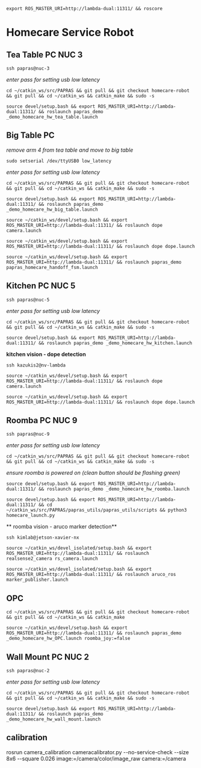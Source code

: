 ```
export ROS_MASTER_URI=http://lambda-dual:11311/ && roscore
```

# Homecare Service Robot
## Tea Table PC NUC 3
```
ssh papras@nuc-3
```
*enter pass for setting usb low latency*
```
cd ~/catkin_ws/src/PAPRAS && git pull && git checkout homecare-robot && git pull && cd ~/catkin_ws && catkin_make && sudo -s
```
```
source devel/setup.bash && export ROS_MASTER_URI=http://lambda-dual:11311/ && roslaunch papras_demo _demo_homecare_hw_tea_table.launch
```
## Big Table PC 
*remove arm 4 from tea table and move to big table*
```
sudo setserial /dev/ttyUSB0 low_latency
```
*enter pass for setting usb low latency*
```
cd ~/catkin_ws/src/PAPRAS && git pull && git checkout homecare-robot && git pull && cd ~/catkin_ws && catkin_make && sudo -s
```
```
source devel/setup.bash && export ROS_MASTER_URI=http://lambda-dual:11311/ && roslaunch papras_demo _demo_homecare_hw_big_table.launch
```
```
source ~/catkin_ws/devel/setup.bash && export ROS_MASTER_URI=http://lambda-dual:11311/ && roslaunch dope camera.launch
```
```
source ~/catkin_ws/devel/setup.bash && export ROS_MASTER_URI=http://lambda-dual:11311/ && roslaunch dope dope.launch
```
```
source ~/catkin_ws/devel/setup.bash && export ROS_MASTER_URI=http://lambda-dual:11311/ && roslaunch papras_demo papras_homecare_handoff_fsm.launch
```
## Kitchen PC NUC 5
```
ssh papras@nuc-5
```
*enter pass for setting usb low latency*
```
cd ~/catkin_ws/src/PAPRAS && git pull && git checkout homecare-robot && git pull && cd ~/catkin_ws && catkin_make && sudo -s
```
```
source devel/setup.bash && export ROS_MASTER_URI=http://lambda-dual:11311/ && roslaunch papras_demo _demo_homecare_hw_kitchen.launch
```
**kitchen vision - dope detection**
```
ssh kazukis2@nv-lambda
```
```
source ~/catkin_ws/devel/setup.bash && export ROS_MASTER_URI=http://lambda-dual:11311/ && roslaunch dope camera.launch
```
```
source ~/catkin_ws/devel/setup.bash && export ROS_MASTER_URI=http://lambda-dual:11311/ && roslaunch dope dope.launch
```
## Roomba PC NUC 9
```
ssh papras@nuc-9
```
*enter pass for setting usb low latency*
```
cd ~/catkin_ws/src/PAPRAS && git pull && git checkout homecare-robot && git pull && cd ~/catkin_ws && catkin_make && sudo -s
```
*ensure roomba is powered on (clean button should be flashing green)*
```
source devel/setup.bash && export ROS_MASTER_URI=http://lambda-dual:11311/ && roslaunch papras_demo _demo_homecare_hw_roomba.launch
```
```
source devel/setup.bash && export ROS_MASTER_URI=http://lambda-dual:11311/ && cd ~/catkin_ws/src/PAPRAS/papras_utils/papras_utils/scripts && python3 homecare_launch.py
```
** roomba vision - aruco marker detection**
```
ssh kimlab@jetson-xavier-nx
```
```
source ~/catkin_ws/devel_isolated/setup.bash && export ROS_MASTER_URI=http://lambda-dual:11311/ && roslaunch realsense2_camera rs_camera.launch
```
```
source ~/catkin_ws/devel_isolated/setup.bash && export ROS_MASTER_URI=http://lambda-dual:11311/ && roslaunch aruco_ros marker_publisher.launch 
```
## OPC
```
cd ~/catkin_ws/src/PAPRAS && git pull && git checkout homecare-robot && git pull && cd ~/catkin_ws && catkin_make
```
```
source ~/catkin_ws/devel/setup.bash && export ROS_MASTER_URI=http://lambda-dual:11311/ && roslaunch papras_demo _demo_homecare_hw_OPC.launch roomba_joy:=false
```
## Wall Mount PC NUC 2
```
ssh papras@nuc-2
```
*enter pass for setting usb low latency*
```
cd ~/catkin_ws/src/PAPRAS && git pull && git checkout homecare-robot && git pull && cd ~/catkin_ws && catkin_make && sudo -s
```
```
source devel/setup.bash && export ROS_MASTER_URI=http://lambda-dual:11311/ && roslaunch papras_demo _demo_homecare_hw_wall_mount.launch
```
## calibration
rosrun camera_calibration cameracalibrator.py --no-service-check --size 8x6 --square 0.026 image:=/camera/color/image_raw camera:=/camera

